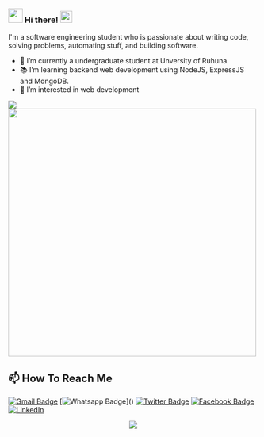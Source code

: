 ### <img src="https://github.com/Shiv-sharma-111/Shiv-sharma-111/blob/master/Assets/Hi.gif" width="29px"> Hi there!&nbsp;<img src="https://github.com/Shiv-sharma-111/Shiv-sharma-111/blob/master/Assets/Earth.gif" width="24px">

I'm a software engineering student who is passionate about writing code, solving problems, automating stuff, and building software.

- 🔭 I’m currently a undergraduate student at Unversity of Ruhuna.
- 📚 I’m learning backend web development using NodeJS, ExpressJS and MongoDB.
- 👀 I’m interested in web development


<img src="https://github-readme-stats.vercel.app/api?username=gihanrohanadissanayaka&show_icons=true&theme=radical&title_color=8E2DE2&text_color=fff&icon_color=8E2DE2">

<a href="https://github.com/victorabarros?tab=repositories">
  <img width="500px" src="https://github-readme-stats.anuraghazra1.vercel.app/api/top-langs/?username=gihanrohanadissanayaka&count_private=true&layout=compact&hide=makefile,shell&hide_title=true&theme=radical&title_color=8E2DE2&text_color=fff&icon_color=8E2DE2" />
</a>

## 📫 How To Reach Me

[![Gmail Badge](https://img.shields.io/badge/-Gmail-c14438?style=flat-square&logo=Gmail&logoColor=white&link=mailto:contato.weltonf@gmail.com)](mailto:contato.dissanayaka.gihanrohana@gmail.com)
[![Whatsapp Badge](https://img.shields.io/badge/-Whatsapp-4CA143?style=flat-square&labelColor=4CA143&logo=whatsapp&logoColor=white&link=https://api.whatsapp.com/send?phone=+94711651378&text=Hi!)]()
[![Twitter Badge](https://img.shields.io/badge/-Twitter-1da1f2?style=flat-square&labelColor=1da1f2&logo=twitter&logoColor=white&link=https://www.twitter.com/_weltonfelix/)](https://www.twitter.com/axshivam/)
[![Facebook Badge](https://img.shields.io/badge/-Facebook-3b5998?style=flat-square&labelColor=3b5998&logo=facebook&logoColor=white&link=https://www.facebook.com/weltonpfelix/)](https://www.facebook.com/gihandissanayaka)
<a href="https://www.linkedin.com/in/axshivam" target="_blank"><img src="https://img.shields.io/badge/LinkedIn-%230077B5.svg?&style=flat-square&logo=linkedin&logoColor=white" alt="LinkedIn"></a>


<p align="center">
<img src="https://visitor-badge.laobi.icu/badge?page_id=gihanrohanadissanayaka" id="counter">
</p>

<!---
gihanrohanadissanayaka/gihanrohanadissanayaka is a ✨ special ✨ repository because its `README.md` (this file) appears on your GitHub profile.
You can click the Preview link to take a look at your changes.
--->
